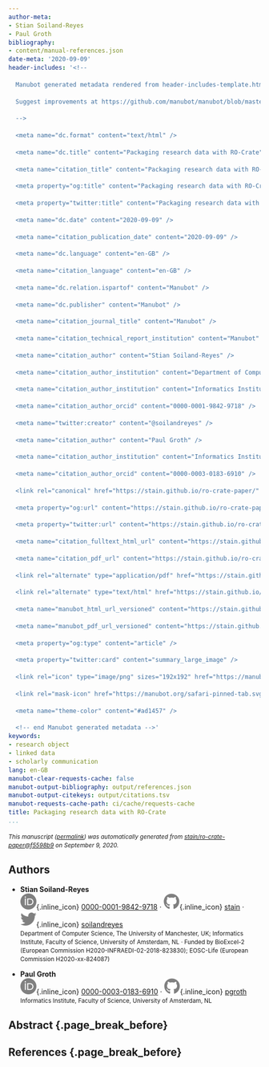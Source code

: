 ```yaml
---
author-meta:
- Stian Soiland-Reyes
- Paul Groth
bibliography:
- content/manual-references.json
date-meta: '2020-09-09'
header-includes: '<!--

  Manubot generated metadata rendered from header-includes-template.html.

  Suggest improvements at https://github.com/manubot/manubot/blob/master/manubot/process/header-includes-template.html

  -->

  <meta name="dc.format" content="text/html" />

  <meta name="dc.title" content="Packaging research data with RO-Crate" />

  <meta name="citation_title" content="Packaging research data with RO-Crate" />

  <meta property="og:title" content="Packaging research data with RO-Crate" />

  <meta property="twitter:title" content="Packaging research data with RO-Crate" />

  <meta name="dc.date" content="2020-09-09" />

  <meta name="citation_publication_date" content="2020-09-09" />

  <meta name="dc.language" content="en-GB" />

  <meta name="citation_language" content="en-GB" />

  <meta name="dc.relation.ispartof" content="Manubot" />

  <meta name="dc.publisher" content="Manubot" />

  <meta name="citation_journal_title" content="Manubot" />

  <meta name="citation_technical_report_institution" content="Manubot" />

  <meta name="citation_author" content="Stian Soiland-Reyes" />

  <meta name="citation_author_institution" content="Department of Computer Science, The University of Manchester, UK" />

  <meta name="citation_author_institution" content="Informatics Institute, Faculty of Science, University of Amsterdam, NL" />

  <meta name="citation_author_orcid" content="0000-0001-9842-9718" />

  <meta name="twitter:creator" content="@soilandreyes" />

  <meta name="citation_author" content="Paul Groth" />

  <meta name="citation_author_institution" content="Informatics Institute, Faculty of Science, University of Amsterdam, NL" />

  <meta name="citation_author_orcid" content="0000-0003-0183-6910" />

  <link rel="canonical" href="https://stain.github.io/ro-crate-paper/" />

  <meta property="og:url" content="https://stain.github.io/ro-crate-paper/" />

  <meta property="twitter:url" content="https://stain.github.io/ro-crate-paper/" />

  <meta name="citation_fulltext_html_url" content="https://stain.github.io/ro-crate-paper/" />

  <meta name="citation_pdf_url" content="https://stain.github.io/ro-crate-paper/manuscript.pdf" />

  <link rel="alternate" type="application/pdf" href="https://stain.github.io/ro-crate-paper/manuscript.pdf" />

  <link rel="alternate" type="text/html" href="https://stain.github.io/ro-crate-paper/v/f5598b914052fe6ec588af2d82a927270e7837d3/" />

  <meta name="manubot_html_url_versioned" content="https://stain.github.io/ro-crate-paper/v/f5598b914052fe6ec588af2d82a927270e7837d3/" />

  <meta name="manubot_pdf_url_versioned" content="https://stain.github.io/ro-crate-paper/v/f5598b914052fe6ec588af2d82a927270e7837d3/manuscript.pdf" />

  <meta property="og:type" content="article" />

  <meta property="twitter:card" content="summary_large_image" />

  <link rel="icon" type="image/png" sizes="192x192" href="https://manubot.org/favicon-192x192.png" />

  <link rel="mask-icon" href="https://manubot.org/safari-pinned-tab.svg" color="#ad1457" />

  <meta name="theme-color" content="#ad1457" />

  <!-- end Manubot generated metadata -->'
keywords:
- research object
- linked data
- scholarly communication
lang: en-GB
manubot-clear-requests-cache: false
manubot-output-bibliography: output/references.json
manubot-output-citekeys: output/citations.tsv
manubot-requests-cache-path: ci/cache/requests-cache
title: Packaging research data with RO-Crate
...
```







<small><em>
This manuscript
([permalink](https://stain.github.io/ro-crate-paper/v/f5598b914052fe6ec588af2d82a927270e7837d3/))
was automatically generated
from [stain/ro-crate-paper@f5598b9](https://github.com/stain/ro-crate-paper/tree/f5598b914052fe6ec588af2d82a927270e7837d3)
on September 9, 2020.
</em></small>

## Authors



+ **Stian Soiland-Reyes**<br>
    ![ORCID icon](images/orcid.svg){.inline_icon}
    [0000-0001-9842-9718](https://orcid.org/0000-0001-9842-9718)
    · ![GitHub icon](images/github.svg){.inline_icon}
    [stain](https://github.com/stain)
    · ![Twitter icon](images/twitter.svg){.inline_icon}
    [soilandreyes](https://twitter.com/soilandreyes)<br>
  <small>
     Department of Computer Science, The University of Manchester, UK; Informatics Institute, Faculty of Science, University of Amsterdam, NL
     · Funded by BioExcel-2 (European Commission H2020-INFRAEDI-02-2018-823830); EOSC-Life (European Commission H2020-xx-824087)
  </small>

+ **Paul Groth**<br>
    ![ORCID icon](images/orcid.svg){.inline_icon}
    [0000-0003-0183-6910](https://orcid.org/0000-0003-0183-6910)
    · ![GitHub icon](images/github.svg){.inline_icon}
    [pgroth](https://github.com/pgroth)<br>
  <small>
     Informatics Institute, Faculty of Science, University of Amsterdam, NL
  </small>



## Abstract {.page_break_before}




## References {.page_break_before}

<!-- Explicitly insert bibliography here -->
<div id="refs"></div>
